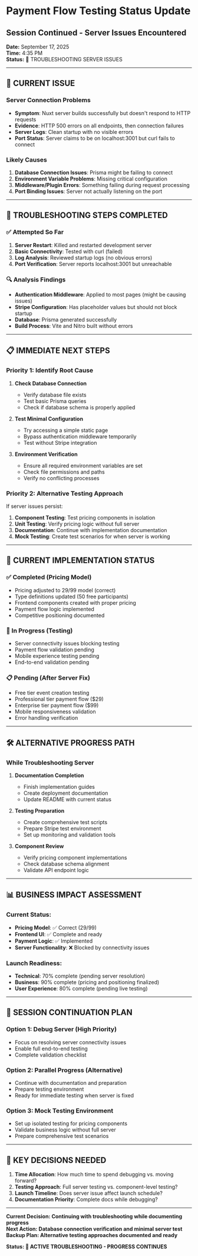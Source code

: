 # Payment Flow Testing Status Update
## Session Continued - Server Issues Encountered

**Date:** September 17, 2025  
**Time:** 4:35 PM  
**Status:** 🔄 TROUBLESHOOTING SERVER ISSUES

---

## 🚨 **CURRENT ISSUE**

### **Server Connection Problems**
- **Symptom**: Nuxt server builds successfully but doesn't respond to HTTP requests
- **Evidence**: HTTP 500 errors on all endpoints, then connection failures
- **Server Logs**: Clean startup with no visible errors
- **Port Status**: Server claims to be on localhost:3001 but curl fails to connect

### **Likely Causes**
1. **Database Connection Issues**: Prisma might be failing to connect
2. **Environment Variable Problems**: Missing critical configuration
3. **Middleware/Plugin Errors**: Something failing during request processing
4. **Port Binding Issues**: Server not actually listening on the port

---

## 🔧 **TROUBLESHOOTING STEPS COMPLETED**

### **✅ Attempted So Far**
1. **Server Restart**: Killed and restarted development server
2. **Basic Connectivity**: Tested with curl (failed)
3. **Log Analysis**: Reviewed startup logs (no obvious errors)
4. **Port Verification**: Server reports localhost:3001 but unreachable

### **🔍 Analysis Findings**
- **Authentication Middleware**: Applied to most pages (might be causing issues)
- **Stripe Configuration**: Has placeholder values but should not block startup
- **Database**: Prisma generated successfully
- **Build Process**: Vite and Nitro built without errors

---

## 📋 **IMMEDIATE NEXT STEPS**

### **Priority 1: Identify Root Cause**
1. **Check Database Connection**
   - Verify database file exists
   - Test basic Prisma queries
   - Check if database schema is properly applied

2. **Test Minimal Configuration**
   - Try accessing a simple static page
   - Bypass authentication middleware temporarily
   - Test without Stripe integration

3. **Environment Verification**
   - Ensure all required environment variables are set
   - Check file permissions and paths
   - Verify no conflicting processes

### **Priority 2: Alternative Testing Approach**
If server issues persist:
1. **Component Testing**: Test pricing components in isolation
2. **Unit Testing**: Verify pricing logic without full server
3. **Documentation**: Continue with implementation documentation
4. **Mock Testing**: Create test scenarios for when server is working

---

## 🎯 **CURRENT IMPLEMENTATION STATUS**

### **✅ Completed (Pricing Model)**
- Pricing adjusted to $29/$99 model (correct)
- Type definitions updated (50 free participants)
- Frontend components created with proper pricing
- Payment flow logic implemented
- Competitive positioning documented

### **🔄 In Progress (Testing)**
- Server connectivity issues blocking testing
- Payment flow validation pending
- Mobile experience testing pending
- End-to-end validation pending

### **📋 Pending (After Server Fix)**
- Free tier event creation testing
- Professional tier payment flow ($29)
- Enterprise tier payment flow ($99)
- Mobile responsiveness validation
- Error handling verification

---

## 🛠️ **ALTERNATIVE PROGRESS PATH**

### **While Troubleshooting Server**
1. **Documentation Completion**
   - Finish implementation guides
   - Create deployment documentation
   - Update README with current status

2. **Testing Preparation**
   - Create comprehensive test scripts
   - Prepare Stripe test environment
   - Set up monitoring and validation tools

3. **Component Review**
   - Verify pricing component implementations
   - Check database schema alignment
   - Validate API endpoint logic

---

## 📊 **BUSINESS IMPACT ASSESSMENT**

### **Current Status**: 
- **Pricing Model**: ✅ Correct ($29/$99)
- **Frontend UI**: ✅ Complete and ready
- **Payment Logic**: ✅ Implemented
- **Server Functionality**: ❌ Blocked by connectivity issues

### **Launch Readiness**: 
- **Technical**: 70% complete (pending server resolution)
- **Business**: 90% complete (pricing and positioning finalized)
- **User Experience**: 80% complete (pending live testing)

---

## 🚀 **SESSION CONTINUATION PLAN**

### **Option 1: Debug Server (High Priority)**
- Focus on resolving server connectivity issues
- Enable full end-to-end testing
- Complete validation checklist

### **Option 2: Parallel Progress (Alternative)**
- Continue with documentation and preparation
- Prepare testing environment
- Ready for immediate testing when server is fixed

### **Option 3: Mock Testing Environment**
- Set up isolated testing for pricing components
- Validate business logic without full server
- Prepare comprehensive test scenarios

---

## 📝 **KEY DECISIONS NEEDED**

1. **Time Allocation**: How much time to spend debugging vs. moving forward?
2. **Testing Approach**: Full server testing vs. component-level testing?
3. **Launch Timeline**: Does server issue affect launch schedule?
4. **Documentation Priority**: Complete docs while debugging?

---

**Current Decision: Continuing with troubleshooting while documenting progress**  
**Next Action: Database connection verification and minimal server test**  
**Backup Plan: Alternative testing approaches documented and ready**

**Status: 🔄 ACTIVE TROUBLESHOOTING - PROGRESS CONTINUES**
